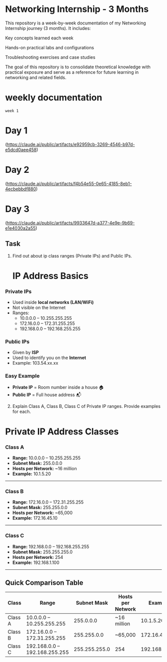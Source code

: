 
# Networking Internship - 3 Months

This repository is a week-by-week documentation of my Networking Internship journey (3 months). It includes:

Key concepts learned each week

Hands-on practical labs and configurations

Troubleshooting exercises and case studies

The goal of this repository is to consolidate theoretical knowledge with practical exposure and serve as a reference for future learning in networking and related fields.

# weekly documentation

```
week 1
```
# Day 1
(https://claude.ai/public/artifacts/e92959cb-3269-4546-b97d-e5dcd0aee458)

# Day 2
(https://claude.ai/public/artifacts/f4b54e55-0e65-4185-8eb1-4ecbebbdf880)

# Day 3
(https://claude.ai/public/artifacts/9933647d-a377-4e9e-9b69-e1e4030a2a55)

## Task

1. Find out about ip class ranges (Private IPs) and Public IPs.
   # IP Address Basics

### Private IPs
- Used inside **local networks (LAN/WiFi)**  
- Not visible on the Internet  
- Ranges:  
  - 10.0.0.0 – 10.255.255.255  
  - 172.16.0.0 – 172.31.255.255  
  - 192.168.0.0 – 192.168.255.255  

### Public IPs
- Given by **ISP**  
- Used to identify you on the **Internet**  
- Example: 103.54.xx.xx  

### Easy Example
- **Private IP** = Room number inside a house 🏠  
- **Public IP** = Full house address 📬  

2. Explain Class A, Class B, Class C of Private IP ranges. Provide examples for each.
# Private IP Address Classes

### Class A
- **Range:** 10.0.0.0 – 10.255.255.255  
- **Subnet Mask:** 255.0.0.0  
- **Hosts per Network:** ~16 million  
- **Example:** 10.1.5.20  

---

### Class B
- **Range:** 172.16.0.0 – 172.31.255.255  
- **Subnet Mask:** 255.255.0.0  
- **Hosts per Network:** ~65,000  
- **Example:** 172.16.45.10  

---

### Class C
- **Range:** 192.168.0.0 – 192.168.255.255  
- **Subnet Mask:** 255.255.255.0  
- **Hosts per Network:** 254  
- **Example:** 192.168.1.100  

---

## Quick Comparison Table

| Class   | Range                              | Subnet Mask      | Hosts per Network | Example        |
|---------|------------------------------------|------------------|------------------|----------------|
| Class A | 10.0.0.0 – 10.255.255.255          | 255.0.0.0        | ~16 million      | 10.1.5.20      |
| Class B | 172.16.0.0 – 172.31.255.255        | 255.255.0.0      | ~65,000          | 172.16.45.10   |
| Class C | 192.168.0.0 – 192.168.255.255      | 255.255.255.0    | 254              | 192.168.1.100  |




